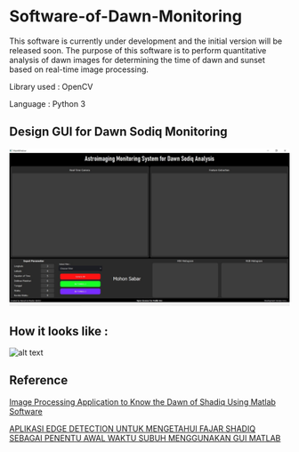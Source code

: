 # Software-of-Dawn-Monitoring
This software is currently under development and the initial version will be released soon. The purpose of this software is to perform quantitative analysis of dawn images for determining the time of dawn and sunset based on real-time image processing.

Library used :
OpenCV

Language :
Python 3

## Design GUI for Dawn Sodiq Monitoring
![alt text](https://github.com/mmasdar/Software-of-Dawn-Monitoring/blob/main/Desain%20GUI%20Dawn%20Monitoring.png)

## How it looks like :
![alt text](https://github.com/mmasdar/Software-of-Dawn-Monitoring/blob/main/20210730_173025.gif)

## Reference
[Image Processing Application to Know the Dawn of Shadiq Using Matlab Software](https://www.atlantis-press.com/proceedings/iconetos-20/125955793)

[APLIKASI EDGE DETECTION UNTUK MENGETAHUI FAJAR SHADIQ SEBAGAI PENENTU AWAL WAKTU SUBUH MENGGUNAKAN GUI MATLAB
](http://etheses.uin-malang.ac.id/15755/1/15640064.pdf)

